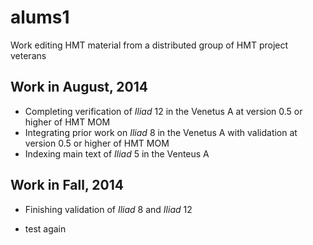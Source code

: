 # alums1 #

Work editing HMT material from a distributed group of HMT project veterans

## Work in August, 2014 ##

- Completing verification of *Iliad* 12 in the Venetus A at version 0.5 or higher of HMT MOM
- Integrating prior work on *Iliad* 8 in the Venetus A with validation at version 0.5 or higher of HMT MOM
- Indexing main text of *Iliad* 5 in the Venteus A

## Work in Fall, 2014 ##

- Finishing validation of *Iliad* 8 and *Iliad* 12

- test again
